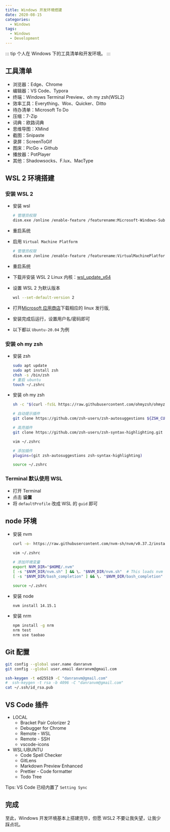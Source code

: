 ```yaml
---
title: Windows 开发环境搭建
date: 2020-08-15
categories:
  - Windows
tags:
  - Windows
  - Development
---
```


::: tip
个人在 Windows 下的工具清单和开发环境。
:::

<!-- more -->

## 工具清单

- 浏览器：Edge、Chrome
- 编辑器：VS Code、Typora
- 终端：Windows Terminal Preview、oh my zsh(WSL2)
- 效率工具：Everything、Wox、Quicker、Ditto
- 待办清单：Microsoft To Do
- 压缩：7-Zip
- 词典：欧路词典
- 思维导图：XMind
- 截图：Snipaste
- 录屏：ScreenToGif
- 图床：PicGo + Github
- 播放器：PotPlayer
- 其他：Shadowsocks、F.lux、MacType

## WSL 2 环境搭建

### 安装 WSL 2

- 安装 wsl

  ```bash
  # 管理员权限
  dism.exe /online /enable-feature /featurename:Microsoft-Windows-Subsystem-Linux /all /norestart
  ```

- 重启系统
- 启用 `Virtual Machine Platform`

  ```bash
  # 管理员权限
  dism.exe /online /enable-feature /featurename:VirtualMachinePlatform /all /norestart
  ```

- 重启系统
- 下载并安装 WSL 2 Linux 内核：[wsl_update_x64](https://wslstorestorage.blob.core.windows.net/wslblob/wsl_update_x64.msi)
- 设置 WSL 2 为默认版本

  ```bash
  wsl --set-default-version 2
  ```

- 打开[Microsoft 应用商店](https://aka.ms/wslstore)下载相应的 linux 发行版,
- 安装完成后运行，设置用户名/密码即可
- 以下都以 `Ubuntu-20.04` 为例

### 安装 oh my zsh

- 安装 zsh

  ```bash
  sudo apt update
  sudo apt install zsh
  chsh -s /bin/zsh
  # 重启 ubuntu
  touch ~/.zshrc
  ```

- 安装 oh my zsh

  ```bash
  sh -c "$(curl -fsSL https://raw.githubusercontent.com/ohmyzsh/ohmyzsh/master/tools/install.sh)"

  # 自动提示插件
  git clone https://github.com/zsh-users/zsh-autosuggestions ${ZSH_CUSTOM:-~/.oh-my-zsh/custom}/plugins/zsh-autosuggestions

  # 高亮插件
  git clone https://github.com/zsh-users/zsh-syntax-highlighting.git ${ZSH_CUSTOM:-~/.oh-my-zsh/custom}/plugins/zsh-syntax-highlighting

  vim ~/.zshrc

  # 添加插件
  plugins=(git zsh-autosuggestions zsh-syntax-highlighting)

  source ~/.zshrc
  ```

### Terminal 默认使用 WSL

- 打开 Terminal
- 点击 **设置**
- 将 `defaultProfile` 改成 WSL 的 `guid` 即可

## node 环境

- 安装 nvm

  ```bash
  curl -o- https://raw.githubusercontent.com/nvm-sh/nvm/v0.37.2/install.sh | bash

  vim ~/.zshrc

  # 添加环境变量
  export NVM_DIR="$HOME/.nvm"
  [ -s "$NVM_DIR/nvm.sh" ] && \. "$NVM_DIR/nvm.sh"  # This loads nvm
  [ -s "$NVM_DIR/bash_completion" ] && \. "$NVM_DIR/bash_completion"  # This loads nvm bash_completion

  source ~/.zshrc
  ```

- 安装 node

  ```bash
  nvm install 14.15.1
  ```

- 安装 nrm

  ```bash
  npm install -g nrm
  nrm test
  nrm use taobao
  ```

## Git 配置

```bash
git config --global user.name danranvm
git config --global user.email danranvm@gmail.com

ssh-keygen -t ed25519 -C "danranvm@gmail.com"
#  ssh-keygen -t rsa -b 4096 -C "danranvm@gmail.com"
cat ~/.ssh/id_rsa.pub
```

## VS Code 插件

- LOCAL
  - Bracket Pair Colorizer 2
  - Debugger for Chrome
  - Remote - WSL
  - Remote - SSH
  - vscode-icons
- WSL:UBUNTU
  - Code Spell Checker
  - GitLens
  - Markdown Preview Enhanced
  - Prettier - Code formatter
  - Todo Tree

Tips: VS Code 已经内置了 `Setting Sync`

## 完成

至此，Windows 开发环境基本上搭建完毕，但愿 WSL2 不要让我失望，让我少踩点坑。
